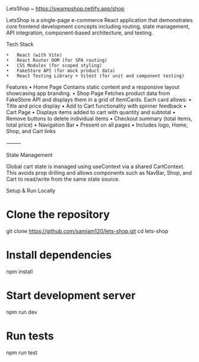 LetsShop ~ https://swampshop.netlify.app/shop

LetsShop is a single-page e-commerce React application that demonstrates core frontend development concepts including routing, state management, API integration, component-based architecture, and testing.

  Tech Stack 
  
	•	React (with Vite)
	•	React Router DOM (for SPA routing)
	•	CSS Modules (for scoped styling)
	•	FakeStore API (for mock product data)
	•	React Testing Library + Vitest (for unit and component testing)


  Features
	•	Home Page
Contains static content and a responsive layout showcasing app branding.
	•	Shop Page
Fetches product data from FakeStore API and displays them in a grid of ItemCards. Each card allows:
	•	Title and price display
	•	Add to Cart functionality with spinner feedback
	•	Cart Page
	•	Displays items added to cart with quantity and subtotal
	•	Remove buttons to delete individual items
	•	Checkout summary (total items, total price)
	•	Navigation Bar
	  • Present on all pages
	•	Includes logo, Home, Shop, and Cart links

⸻

  State Management

Global cart state is managed using useContext via a shared CartContext. This avoids prop drilling and allows components such as NavBar, Shop, and Cart to read/write from the same state source.



Setup & Run Locally

# Clone the repository
git clone https://github.com/samiam120/lets-shop.git
cd lets-shop

# Install dependencies
npm install

# Start development server
npm run dev

# Run tests
npm run test
